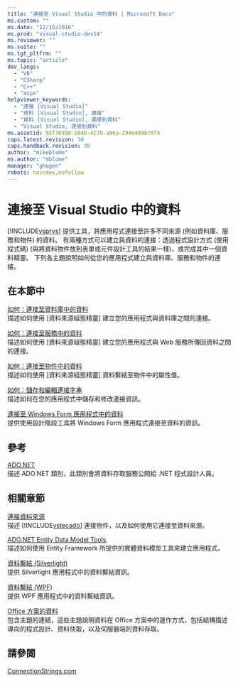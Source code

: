 ```yaml
---
title: "連接至 Visual Studio 中的資料 | Microsoft Docs"
ms.custom: ""
ms.date: "12/15/2016"
ms.prod: "visual-studio-dev14"
ms.reviewer: ""
ms.suite: ""
ms.tgt_pltfrm: ""
ms.topic: "article"
dev_langs: 
  - "VB"
  - "CSharp"
  - "C++"
  - "aspx"
helpviewer_keywords: 
  - "連接 [Visual Studio]"
  - "資料 [Visual Studio], 連接"
  - "資料 [Visual Studio], 連接到資料"
  - "Visual Studio, 連接到資料"
ms.assetid: 92f76990-204b-4270-a96a-294e409b79f4
caps.latest.revision: 30
caps.handback.revision: 30
author: "mikeblome"
ms.author: "mblome"
manager: "ghogen"
robots: noindex,nofollow
---
```

# 連接至 Visual Studio 中的資料
[!INCLUDE[vsprvs](../code-quality/includes/vsprvs_md.md)] 提供工具，將應用程式連接至許多不同來源 \(例如資料庫、服務和物件\) 的資料。  有兩種方式可以建立與資料的連接：透過程式設計方式 \(使用程式碼\) \(與將資料物件放到表單或元件設計工具的結果一樣\)，或完成其中一個資料精靈。  下列各主題說明如何從您的應用程式建立與資料庫、服務和物件的連接。  
  
## 在本節中  
 [如何：連接至資料庫中的資料](../data-tools/how-to-connect-to-data-in-a-database.md)  
 描述如何使用 \[資料來源組態精靈\] 建立您的應用程式與資料庫之間的連接。  
  
 [如何：連接至服務中的資料](../data-tools/how-to-connect-to-data-in-a-service.md)  
 描述如何使用 \[資料來源組態精靈\] 建立您的應用程式與 Web 服務所傳回資料之間的連接。  
  
 [如何：連接至物件中的資料](../Topic/How%20to:%20Connect%20to%20Data%20in%20Objects.md)  
 描述如何使用 \[資料來源組態精靈\] 資料繫結至物件中的屬性值。  
  
 [如何：儲存和編輯連接字串](../Topic/How%20to:%20Save%20and%20Edit%20Connection%20Strings.md)  
 描述如何在您的應用程式中儲存和修改連接資訊。  
  
 [連接至 Windows Form 應用程式中的資料](../data-tools/connecting-to-data-in-windows-forms-applications.md)  
 提供使用設計階段工具將 Windows Form 應用程式連接至資料的資訊。  
  
## 參考  
 [ADO.NET](../Topic/ADO.NET.md)  
 描述 ADO.NET 類別，此類別會將資料存取服務公開給 .NET 程式設計人員。  
  
## 相關章節  
 [連接資料來源](../Topic/Connecting%20to%20a%20Data%20Source%20in%20ADO.NET.md)  
 描述 [!INCLUDE[vstecado](../data-tools/includes/vstecado_md.md)] 連接物件，以及如何使用它連接至資料來源。  
  
 [ADO.NET Entity Data Model  Tools](http://msdn.microsoft.com/zh-tw/91076853-0881-421b-837a-f582f36be527)  
 描述如何使用 Entity Framework 所提供的實體資料模型工具來建立應用程式。  
  
 [資料繫結 \(Silverlight\)](http://go.microsoft.com/fwlink/?LinkId=166342)  
 提供 Silverlight 應用程式中的資料繫結資訊。  
  
 [資料繫結 \(WPF\)](../Topic/Data%20Binding%20\(WPF\).md)  
 提供 WPF 應用程式中的資料繫結資訊。  
  
 [Office 方案的資料](/office-dev/office-dev/data-in-office-solutions)  
 包含主題的連結，這些主題說明資料在 Office 方案中的運作方式，包括結構描述導向的程式設計、資料快取，以及伺服器端的資料存取。  
  
## 請參閱  
 [ConnectionStrings.com](http://www.connectionstrings.com)